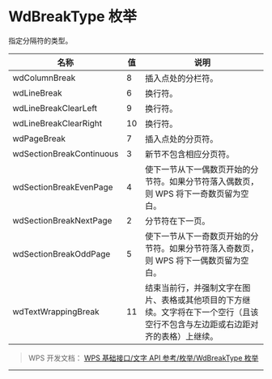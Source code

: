 # WdBreakType 枚举

指定分隔符的类型。

| 名称                     | 值  | 说明                                                                                                                           |
|--------------------------|-----|--------------------------------------------------------------------------------------------------------------------------------|
| wdColumnBreak            | 8   | 插入点处的分栏符。                                                                                                             |
| wdLineBreak              | 6   | 换行符。                                                                                                                       |
| wdLineBreakClearLeft     | 9   | 换行符。                                                                                                                       |
| wdLineBreakClearRight    | 10  | 换行符。                                                                                                                       |
| wdPageBreak              | 7   | 插入点处的分页符。                                                                                                             |
| wdSectionBreakContinuous | 3   | 新节不包含相应分页符。                                                                                                         |
| wdSectionBreakEvenPage   | 4   | 使下一节从下一偶数页开始的分节符。如果分节符落入偶数页，则 WPS 将下一奇数页留为空白。                                          |
| wdSectionBreakNextPage   | 2   | 分节符在下一页。                                                                                                               |
| wdSectionBreakOddPage    | 5   | 使下一节从下一奇数页开始的分节符。如果分节符落入奇数页，则 WPS 将下一偶数页留为空白。                                          |
| wdTextWrappingBreak      | 11  | 结束当前行，并强制文字在图片、表格或其他项目的下方继续。文字将在下一个空行（且该空行不包含与左边距或右边距对齐的表格）上继续。 |

> WPS 开发文档： [WPS 基础接口/文字 API 参考/枚举/WdBreakType 枚举](https://qn.cache.wpscdn.cn/encs/doc/office_v19/topics/WPS%20%E5%9F%BA%E7%A1%80%E6%8E%A5%E5%8F%A3/%E6%96%87%E5%AD%97%20API%20%E5%8F%82%E8%80%83/%E6%9E%9A%E4%B8%BE/WdBreakType%20%E6%9E%9A%E4%B8%BE.html)

------------------------------------------------------------------------
